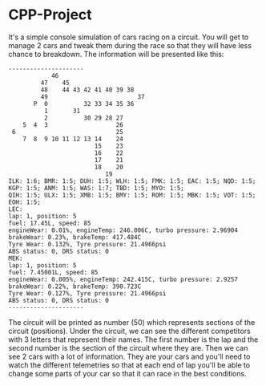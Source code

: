 # CPP-Project

It's a simple console simulation of cars racing on a circuit. You will get to manage 2 cars and tweak them during the race so that they will have less chance to breakdown. The information will be presented like this:

```
---------------------
            46
         47    45
         48    44 43 42 41 40 39 38
         49                         37
       P  0          32 33 34 35 36
          1       31
          2          30 29 28 27
    5  4  3                   26
 6                            25
    7  8  9 10 11 12 13 14    24
                        15    23
                        16    22
                        17    21
                        18    20
                           19
ILK: 1:6; BMR: 1:5; DUH: 1:5; WLH: 1:5; FMK: 1:5; EAC: 1:5; NQD: 1:5; KGP: 1:5; ANM: 1:5; WAS: 1:7; TBD: 1:5; MYO: 1:5;
QIH: 1:5; ULX: 1:5; XMB: 1:5; BMY: 1:5; ROM: 1:5; MBK: 1:5; VOT: 1:5; EOH: 1:5;
LEC:
lap: 1, position: 5
fuel: 17.45L, speed: 85
engineWear: 0.01%, engineTemp: 246.006C, turbo pressure: 2.96904
brakeWear: 0.23%, brakeTemp: 417.484C
Tyre Wear: 0.132%, Tyre pressure: 21.4966psi
ABS status: 0, DRS status: 0
MEK:
lap: 1, position: 5
fuel: 7.45001L, speed: 85
engineWear: 0.005%, engineTemp: 242.415C, turbo pressure: 2.9257
brakeWear: 0.22%, brakeTemp: 390.723C
Tyre Wear: 0.127%, Tyre pressure: 21.4966psi
ABS status: 0, DRS status: 0
---------------------
```
The circuit will be printed as number (50) which represents sections of the circuit (positions). Under the circuit, we can see the different competitors with 3 letters that represent their names. The first number is the lap and the second number is the section of the circuit where they are. Then we can see 2 cars with a lot of information. They are your cars and you'll need to watch the different telemetries so that at each end of lap you'll be able to change some parts of your car so that it can race in the best conditions.
